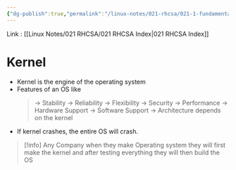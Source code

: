 ```yaml
---
{"dg-publish":true,"permalink":"/linux-notes/021-rhcsa/021-1-fundamentals-of-computer/021-1-2-kernel/"}
---
```


Link : [[Linux Notes/021 RHCSA/021 RHCSA Index\|021 RHCSA Index]]
# Kernel
- Kernel is the engine of the operating system
- Features of an OS like
	>&rarr; Stability
	&rarr; Reliability
	&rarr; Flexibility
	&rarr; Security
	&rarr; Performance
	&rarr; Hardware Support
	&rarr; Software Support
	&rarr; Architecture
	depends on the kernel
- If kernel crashes, the entire OS will crash.



> [!info]
>Any Company when they make Operating system they will first make the kernel and after testing everything they will then build the OS 